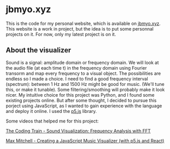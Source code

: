 # jbmyo.xyz

This is the code for my personal website, which is available on [jbmyo.xyz](https://www.jbmyo.xyz). This website is a work in project, but the idea is to put some personnal projects on it. For now, only my latest project is on it.


## About the visualizer

Sound is a signal: amplitude domain or frequency domain.
We will look at the audio file (at each time t) in the frequency domain using Fourier transorm and map every frequency to a visual object. The possibilities are endless so I made a choice.
I need to find a good frequency interval (spectrum): between 1 Hz and 1500 Hz might be good for music. (We'll tune this, or make it tunable). Some filtering/smoothing will probably make it look nicer.
My intuitive choice for this project was Python, and I found some existing projects online. But after some thought, I decided to pursue this porject using JavaScript, as I wanted to gain experience with the language and deploy it online. I used the [p5.js](https://p5js.org) library.

Some videos that helped me for this project: 

[The Coding Train - Sound Visualization: Frequency Analysis with FFT](https://www.youtube.com/watch?v=2O3nm0Nvbi4)

[Max Mitchell - Creating a JavaScript Music Visualizer (with p5.js and React)](https://www.youtube.com/watch?v=_yXQayoxJOg)
